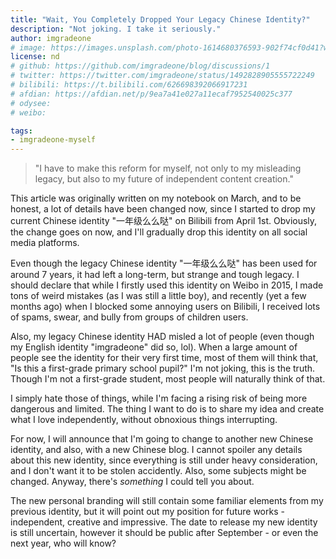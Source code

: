 ```yaml
---
title: "Wait, You Completely Dropped Your Legacy Chinese Identity?"
description: "Not joking. I take it seriously."
author: imgradeone
# image: https://images.unsplash.com/photo-1614680376593-902f74cf0d41?w=1080&fm=jpg
license: nd
# github: https://github.com/imgradeone/blog/discussions/1
# twitter: https://twitter.com/imgradeone/status/1492828905555722249
# bilibili: https://t.bilibili.com/626698392066917231
# afdian: https://afdian.net/p/9ea7a41e027a11ecaf7952540025c377
# odysee: 
# weibo: 

tags:
- imgradeone-myself
---
```


> "I have to make this reform for myself, not only to my misleading legacy, but also to my future of independent content creation."

This article was originally written on my notebook on March, and to be honest, a lot of details have been changed now, since I started to drop my current Chinese identity "一年级么么哒" on Bilibili from April 1st. Obviously, the change goes on now, and I'll gradually drop this identity on all social media platforms.

Even though the legacy Chinese identity "一年级么么哒" has been used for around 7 years, it had left a long-term, but strange and tough legacy. I should declare that while I firstly used this identity on Weibo in 2015, I made tons of weird mistakes (as I was still a little boy), and recently (yet a few months ago) when I blocked some annoying users on Bilibili, I received lots of spams, swear, and bully from groups of children users.

Also, my legacy Chinese identity HAD misled a lot of people (even though my English identity "imgradeone" did so, lol). When a large amount of people see the identity for their very first time, most of them will think that, "Is this a first-grade primary school pupil?" I'm not joking, this is the truth. Though I'm not a first-grade student, most people will naturally think of that.

I simply hate those of things, while I'm facing a rising risk of being more dangerous and limited. The thing I want to do is to share my idea and create what I love independently, without obnoxious things interrupting.

For now, I will announce that I'm going to change to another new Chinese identity, and also, with a new Chinese blog. I cannot spoiler any details about this new identity, since everything is still under heavy consideration, and I don't want it to be stolen accidently. Also, some subjects might be changed. Anyway, there's *something* I could tell you about.

The new personal branding will still contain some familiar elements from my previous identity, but it will point out my position for future works - independent, creative and impressive. The date to release my new identity is still uncertain, however it should be public after September - or even the next year, who will know?



